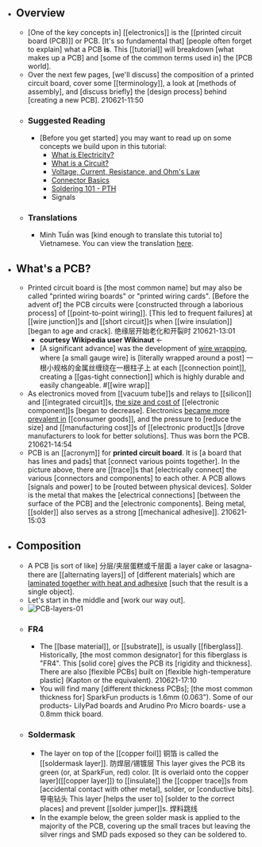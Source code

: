 - ## Overview
    - [One of the key concepts in] [[electronics]] is the [[printed circuit board (PCB)]] or PCB. [It's so fundamental that] [people often forget to explain] what a PCB __is__. This [[tutorial]] will breakdown [what makes up a PCB] and [some of the common terms used in] the [PCB world].
    - Over the next few pages, [we'll discuss] the composition of a printed circuit board, cover some [[terminology]], a look at [methods of assembly], and [discuss briefly] the [design process] behind [creating a new PCB].
210621-11:50
    - ### Suggested Reading
        - [Before you get started] you may want to read up on some concepts we build upon in this tutorial:
            - [What is Electricity?](https://learn.sparkfun.com/tutorials/what-is-electricity)
            - [What is a Circuit?](https://learn.sparkfun.com/tutorials/what-is-a-circuit)
            - [Voltage, Current, Resistance, and Ohm's Law](https://learn.sparkfun.com/tutorials/voltage-current-resistance-and-ohms-law)
            - [Connector Basics](https://learn.sparkfun.com/tutorials/connector-basics)
            - [Soldering 101 - PTH](https://learn.sparkfun.com/tutorials/how-to-solder-through-hole-soldering)
            - Signals
    - ### Translations
        - Minh Tuấn was [kind enough to translate this tutorial to] Vietnamese. You can view the translation [here](http://vidieukhien.net/threads/23/).
- ## What's a PCB?
    - Printed circuit board is [the most common name] but may also be called "printed wiring boards" or "printed wiring cards". [Before the advent of] the PCB circuits were [constructed through a laborious process] of [[point-to-point wiring]]. [This led to frequent failures] at [[wire junction]]s and [[short circuit]]s when [[wire insulation]] [began to age and crack]. 绝缘层开始老化和开裂时
210621-13:01
        - __courtesy Wikipedia user Wikinaut__ <-
        - [A significant advance] was the development of [wire wrapping](http://en.wikipedia.org/wiki/Wire_wrap), where [a small gauge wire] is [literally wrapped around a post] 一根小规格的金属丝缠绕在一根柱子上 at each [[connection point]], creating a [[gas-tight connection]] which is highly durable and easily changeable. #[[wire wrap]]
    - As electronics moved from [[vacuum tube]]s and relays to [[silicon]] and [[integrated circuit]]s, [the size and cost of](((b2pD9dylf))) [[electronic component]]s [began to decrease]. Electronics [became more prevalent in](((CAAXa62nz))) [[consumer goods]], and the pressure to [reduce the size] and [[manufacturing cost]]s of [[electronic product]]s [drove manufacturers to look for better solutions]. Thus was born the PCB.
210621-14:54
    - PCB is an [[acronym]] for __printed circuit board__. It is [a board that has lines and pads] that [connect various points together]. In the picture above, there are [[trace]]s that [electrically connect] the various [connectors and components] to each other. A PCB allows [signals and power] to be [routed between physical devices]. Solder is the metal that makes the [electrical connections] [between the surface of the PCB] and the [electronic components]. Being metal, [[solder]] also serves as a strong [[mechanical adhesive]]. 
210621-15:03
- ## Composition
    - A PCB [is sort of like] 分层/夹层蛋糕或千层面 a layer cake or lasagna- there are [[alternating layers]] of [different materials] which are [laminated together with heat and adhesive](((eUFU2vtjx))) [such that the result is a single object].
    - Let's start in the middle and [work our way out].
    - ![PCB-layers-01](https://cdn.sparkfun.com/r/700-700/assets/3/f/c/b/c/50d0c95bce395fd321000000.png)
    - ### FR4
        - The [[base material]], or [[substrate]], is usually [[fiberglass]]. Historically, [the most common designator] for this fiberglass is "FR4". This [solid core] gives the PCB its [rigidity and thickness]. There are also [flexible PCBs] built on [flexible high-temperature plastic] (Kapton or the equivalent).
210621-17:10
        - You will find many [different thickness PCBs]; [the most common thickness for] SparkFun products is 1.6mm (0.063"). Some of our products- LilyPad boards and Arudino Pro Micro boards- use a 0.8mm thick board.
    - ### Soldermask
        - The layer on top of the [[copper foil]] 铜箔 is called the [[soldermask layer]]. 防焊层/锡镀层 This layer gives the PCB its green (or, at SparkFun, red) color. [It is overlaid onto the copper layer]([[copper layer]]) to [[insulate]] the [[copper trace]]s from [accidental contact with other metal], solder, or [conductive bits]. 导电钻头 This layer [helps the user to] [solder to the correct places] and prevent [[solder jumper]]s. 焊料跳线
        - In the example below, the green solder mask is applied to the majority of the PCB, covering up the small traces but leaving the silver rings and SMD pads exposed so they can be soldered to.
